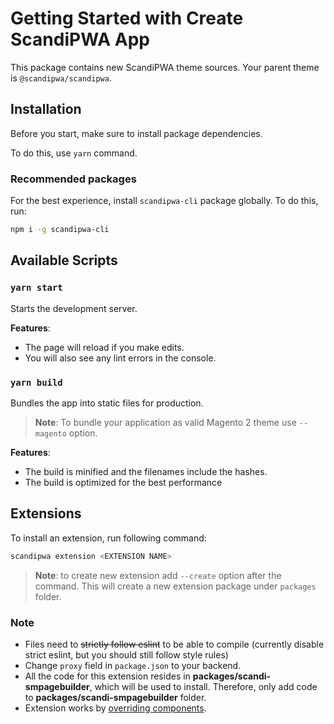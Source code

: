 # Getting Started with Create ScandiPWA App

This package contains new ScandiPWA theme sources. Your parent theme is `@scandipwa/scandipwa`.

## Installation

Before you start, make sure to install package dependencies.

To do this, use `yarn` command.

### Recommended packages

For the best experience, install `scandipwa-cli` package globally. To do this, run:

```bash
npm i -g scandipwa-cli
```

## Available Scripts

### `yarn start`

Starts the development server.

**Features**:

- The page will reload if you make edits.
- You will also see any lint errors in the console.

### `yarn build`

Bundles the app into static files for production.

> **Note**: To bundle your application as valid Magento 2 theme use `--magento` option.

**Features**:

- The build is minified and the filenames include the hashes.
- The build is optimized for the best performance

## Extensions

To install an extension, run following command:

```bash
scandipwa extension <EXTENSION NAME>
```

> **Note**: to create new extension add `--create` option after the command. This will create a new extension package under `packages` folder.

### Note

* Files need to ~~strictly follow eslint~~ to be able to compile (currently disable strict eslint, but you should still
  follow style rules)
* Change `proxy` field in `package.json` to your backend.
* All the code for this extension resides in __packages/scandi-smpagebuilder__, which will be used to install.
  Therefore, only add code to __packages/scandi-smpagebuilder__ folder.
* Extension works by [overriding components](https://docs.create-scandipwa-app.com/extensions/application-plugins).
